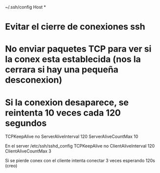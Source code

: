 ~/.ssh/config
Host *
  # Evitar el cierre de conexiones ssh
  # No enviar paquetes TCP para ver si la conex esta establecida (nos la cerrara si hay una pequeña desconexion)
  # Si la conexion desaparece, se reintenta 10 veces cada 120 segundos
  TCPKeepAlive no
  ServerAliveInterval 120
  ServerAliveCountMax 10


En el server
/etc/ssh/sshd_config
TCPKeepAlive no
ClientAliveInterval 120
ClientAliveCountMax 3

Si se pierde conex con el cliente intenta conectar 3 veces esperando 120s (creo)
